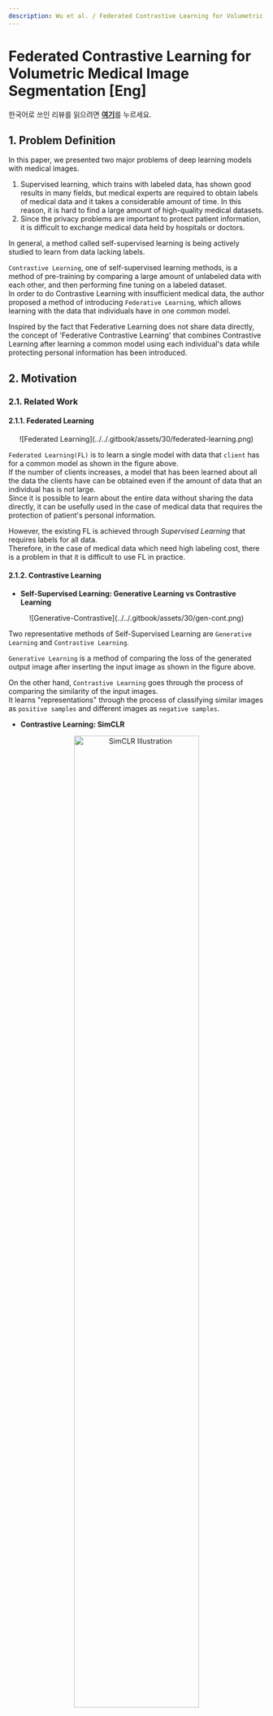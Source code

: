 ```yaml
---
description: Wu et al. / Federated Contrastive Learning for Volumetric Medical Image Segmentation / MICCAI 2021
---
```


# Federated Contrastive Learning for Volumetric Medical Image Segmentation [Eng]

한국어로 쓰인 리뷰를 읽으려면 [**여기**](https://github.com/2na-97/awesome-reviews-kaist/blob/master/paper-review/2021-fall-paper-review/miccai-2021-federated-contrastive-learning-kor.md)를 누르세요.

## 1. Problem Definition
  In this paper, we presented two major problems of deep learning models with medical images.
  1. Supervised learning, which trains with labeled data, has shown good results in many fields, but medical experts are required to obtain labels of medical data and it takes a considerable amount of time. In this reason, it is hard to find a large amount of high-quality medical datasets.
  2. Since the privacy problems are important to protect patient information, it is difficult to exchange medical data held by hospitals or doctors.

  In general, a method called self-supervised learning is being actively studied to learn from data lacking labels.  
  
  `Contrastive Learning`, one of self-supervised learning methods, is a method of pre-training by comparing a large amount of unlabeled data with each other, and then performing fine tuning on a labeled dataset.  
  In order to do Contrastive Learning with insufficient medical data, the author proposed a method of introducing `Federative Learning`, which allows learning with the data that individuals have in one common model.  
  
  Inspired by the fact that Federative Learning does not share data directly, the concept of 'Federative Contrastive Learning' that combines Contrastive Learning after learning a common model using each individual's data while protecting personal information has been introduced.  
  
## 2. Motivation
### 2.1. Related Work
#### 2.1.1. Federated Learning
<div align="center">
  ![Federated Learning](../../.gitbook/assets/30/federated-learning.png)
</div>


  `Federated Learning(FL)` is to learn a single model with data that `client` has for a common model as shown in the figure above.  
  If the number of clients increases, a model that has been learned about all the data the clients have can be obtained even if the amount of data that an individual has is not large.  
  Since it is possible to learn about the entire data without sharing the data directly, it can be usefully used in the case of medical data that requires the protection of patient's personal information.  
  
  However, the existing FL is achieved through _Supervised Learning_ that requires labels for all data.  
  Therefore, in the case of medical data which need high labeling cost, there is a problem in that it is difficult to use FL in practice.  
  

#### 2.1.2. Contrastive Learning
* **Self-Supervised Learning: Generative Learning vs Contrastive Learning**
<div align="center">
  ![Generative-Contrastive](../../.gitbook/assets/30/gen-cont.png)
</div>


  Two representative methods of Self-Supervised Learning are `Generative Learning` and `Contrastive Learning`.  
  
  `Generative Learning` is a method of comparing the loss of the generated output image after inserting the input image as shown in the figure above.  
  
  On the other hand, `Contrastive Learning` goes through the process of comparing the similarity of the input images.  
  It learns "representations" through the process of classifying similar images as `positive samples` and different images as `negative samples`.  
  
  
  
  * **Contrastive Learning: SimCLR**
<div align="center">
  <img width="70%" alt="SimCLR Illustration" src="https://1.bp.blogspot.com/--vH4PKpE9Yo/Xo4a2BYervI/AAAAAAAAFpM/vaFDwPXOyAokAC8Xh852DzOgEs22NhbXwCLcBGAsYHQ/s1600/image4.gif">
</div>
  
<div align="right">
  Cite: https://github.com/google-research/simclr
</div>

  
  The most famous paper of contrastive learning that performs self-supervised learning by _comparing representations_ between images is `SimCLR`.  
  First, `SimCLR` applys different augmentation to the same image as shown in the figure above.  
  Then it tries to increase the similarity of augmented images from the same image, while it tends to decrease the similarity with other images.  
  A function that learns a meaningful representation from an image trains to ignore changes caused by augmentation for the same image, and increases the distance between representations for different images.  
  In this way, it is possible to obtain a pre-trained encoder that extracts meaningful features of an image even without labels.  
  
  After obtaining the pre-trained encoder weights learned with a lot of data through `Contrastive Learning (CL)`, it be trained on the target dataset through the process of fine-tuning.  
  Briefly saying, we can think of it as similar to training a model based on pre-trained weights from massive data such as ImageNet, rather than training a model from scratch.  
  CL learns how to extract _meaningful features_ from a lot of data without labels, so that it can be used as a pre-training weight for various datasets.  
  As a result, it can show better performance than training a model from scratch.  (It is the same reason why we usally use ImageNet pre-trained weight!)  
  Various CL methods such as SimCLR, MoCo, and BYOL are being actively studied, and they show similar levels of accuracy to supervised learning.  
  

### 2.2. Idea
<div align="center">
  ![FCL](../../.gitbook/assets/30/FCL.png)
</div>

  In this paper, after supplementing the shortcomings of Federated Learning and Contrastive Learning, they propose a method called **Federated Contrastive Learning (FCL)** that combines only the strengths of the two learning methods.  
  The problems of FL and CL that the author claims are as follows.
  
  + When performing CL with a small amount of data that an individual has, it is not effective for CL because the amount of positive and negative samples is insufficient and the diversity between data is low.  
  + If the models learned by an individual are simply combined with the existing FL method, a feature space is created with only the individual's data. Therefore, in the process of merging the models, discrepancies between the feature spaces often occur which makes it difficult to improve real performance.
 
  FCL presented an idea to compensate for these shortcomings, enabling data exchange between clients while maintaining data security, so that self-supervised learning based on a large amount of data can be achieved.  
  The author expected that this method would become a medical image deep learning model that could be applied in practice.  
  
  
  
## 3. Method
<div align="center">
  ![Overview of the FCL](../../.gitbook/assets/30/overview.png)
</div>

<div align="right">
  Cite: Figure 1. of the FCL paper
</div>

  As shown in the figure above, training with FCL is performed with FCL for a large amount of unlabeled data,  
  and then fine-tuning the encoder trained with FCL for a small amount of labeled data.  
  Since the process of fine tuning is easily done with labeled data, let's focus on the FCL method that learns to be a good encoder for fine tuning.  
  
  In FCL, the space where the client learn is called `local`, and the space where other clients learn is called `remote`.  
  
  As in `FL`, after learning from local, features of local are shared with remote.  
  As in `CL`, for the entire data of local and remote, the model train as similarity between similar data goes high and similarity between other data goes low.  
  
  In each local, the volume is first divided into several partitions (in the figure above, it was divided into 4 partitions: _orange_, _turquoise_, _yellow_, and _green_.),  
  while maintaining the order of the zones, and then a random 2D sample is taken from each region while maintaining the order of the partitions.  
  The U-Net encoder trained with these 2D slices as input can extract the structural features of the volume.  
  
  If all clients go through the same process for individual volume data, as many encoders as the number of clients are created.  
  At this time, we thought of a method of exchanging the features extracted from the local encoder in order to reflect the data possessed by other clients during learning without direct data exchange to protect the patient's personal information.  
  By exchanging features extracted with individual encoders, clients can use all features of other clients for training.  
  In this case, the effect of increasing the consistency of the feature space between clients can be seen rather than simply merging the models learned from each data.  
  
  
  
<div align="center">
  ![Contrastive Learning](../../.gitbook/assets/30/CL.png)
</div>

<div align="right">
  Cite: Figure 2. of the paper
</div>

  Through the exchange, each client has local and remote features.  
  Each client's features are stored in `memory bank`, which store the local and remote features both.  
  All clients perform CL as shown in the figure above.  
  
  For CL, _positive_ and _negative_ samples are required.  
  In this paper, 2D slices in the same partition become positive samples and 2D slices in other areas become negative samples.  
  In the case of medical images, the author said that positive and negative are divided in this way because other images in the same partition have similar anatomical features.  
  (Take abdominal CT as an example, it will be easier to understand if you consider the position of the spine and the position of each organ is simailr even if people's body shape are slightly different.)  
  
  
  In the example, since the slices of the _orange_ partition are called positive samples, the loss function is calculated so that the features of the 2D slices drawn from the _orange_ area are close to each other and the features drawn from the areas of different colors are farther away from each other.  
  Through this, a unique representation for each partition can be learned.  
  
  There are two types of encoders for extracting features:
  * `Main Encoder`: An encoder that is actually trained and finally used as initialization for fine tuning. Used to calculate contrastive loss.
  * `Momentum Encoder`: Slow-growing version of the main encoder. It exists to avoid abrupt changes caused by outliers. It is stored in the _memory bank_ and used when sharing features to other clients.

  When all remote features are combined, too many negative samples are generated, which can actually lower CL.  
  So the number of negative samples and the number of positive samples are constantly adjusted.  
  And the features stored in the _memory bank_ are updated with new features by removing old ones after each round of FCL.  
  

  
:mag: **Overall Summary of the FCL Process**
  1. Each client divides unlabeled volumes into S partitions and extracts 2D samples from each partition.
  2. For the extracted 2D samples, the features are extracted with the Main Encoder and Momentum Encoder, respectively.  
     At this time, a feature vector is selected for each partition to learn the unique features of each partition.
  3. The feature vectors (local features) extracted by the Momentum Encoder are stored in the memory bank, and all the feature vectors (remote features) stored in the memory banks of other clients' trained feature vectors.
  4. The contrastive loss is calculated by sampling some of the feature vectors extracted from the main encoder and local and shared feature vectors obtained from the memory bank.
  5. Contrastive loss is trained as vectors in the same region are close to each other and vectors in different regions are far away for local and remote features.  
     A new feature vector is updated for each training.
  6. When the learning of the Main Encoder is completed by going through the processes from 1 to 5 several times, it is used as a pre-training weight to learn about labeled volumes and fine-tune it.


:mag: **Loss Function**
  : The loss function used in the above process consists of a local loss and a remote loss.  
  
  * `Local loss`: It is necessary to include both local positives and local negatives when extracting and using only a few feature vectors from the memory bank.  
                  (For example, to avoid the case where all positive samples are pulled from client 1 and only negative samples are pulled from client 2)  
  
<div align="center">
  ![Local Loss](../../.gitbook/assets/30/local-loss.png)
</div>

  + $$Q^{'}$$: Sampled memory bank consisting of both local negatives and remote negatives
  + $$P(q)$$: local positives
  + $$\tau$$ : temperature
  + $$\cdot$$ : dot product between two vectors  


  * `Remote loss`: To make the feature space does not differ much between clients by comparing the features of local and remote.  
                   In this way, a refined representation can be learned.  
  
  <div align="center">
    ![Remote Loss](../../.gitbook/assets/30/remote-loss.PNG)
  </div>
    
  + $$\Lambda(q)$$: features in the sampled memory bank which are in the same partition as q

  * `Final loss`
  <div align="center">
    ![Total Loss](../../.gitbook/assets/30/total-loss.PNG)
  </div>


## 4. Experiment & Result
### :ledger: Experimental setup
* **Dataset**: ACDC(Automated Cardiac Diagnosis Challenge, MICCAI 2017 Challenge Dataset) MRI dataset
* **Baselines**: 3D U-Net
* **Training setup**: Split 100 patients in ACDC dataset into 10 partitions
* **Fine-tuning with limited annotations**
  - 1,2,4, or 8 annotated patients per client
  - `Local fine-tuning`: Without exchanging feature vectors of other clients (remote), CL is performed only with the data of each client (local) and then the combined model is used as a pre-trained weight.  
  - `Federated fine-tuning`: After exchanging feature vectors with other clients (remote), the model that has undergone CL is used as a pre-trained weight.
* **Evaluation Metric**: Dice Score
* **Evaluation**: Evaluate the generalization of the learned representation through transfer learning


### :chart_with_upwards_trend: Result
  ### :heavy_check_mark: Results of Local Fine-tuning

  <div align="center">
    ![Result of Local Fine Tuning](../../.gitbook/assets/30/local-fine-tuning.png)
  </div>
  
* N = the number of annotated patients  
* It shows better performance than other models in all areas regardless of the number of annotations.  
* The higher the number of annotations, the higher the accuracy.  

  ### :heavy_check_mark: Results of Federated Fine-tuning

  <div align="center">
    ![Result of Federated Fine Tuning](../../.gitbook/assets/30/federated-fine-tuning.png)
  </div>  
  
* Higher accuracy than local fine-tuning method
* The accuracy of _FedRotation_, which showed the second highest performance when N = 4, and that of _FCL_, when N = 2, are almost the same.  
    This can be said to show high efficiency in small annotations despite the 2-fold difference in labeling-efficiency.  


### :heavy_check_mark: Results of Transfer Learning
 
  <div align="center">
    ![Transfer Learning](../../.gitbook/assets/30/transfer-learning.png)
  </div>  

  * Although not in the paper, the table and figure shown during oral presentation are captured...  
  * Results of pre-training on ACDC data and fine-tuning on HVSMR (MICCAI 2016 challenge dataset)  
  * M indicates the number of patients with annotation during fine-tuning  
  * \[Results\]  
    
    <div align="center">
      ![Results Visualization](../../.gitbook/assets/30/result.png)
    </div> 


## 5. Conclusion
The contribution of this paper is summarized as follows.
  1. Proposal of a new framework called Federated Contrastive Learning.  
    - Through this, it was possible to learn a meaningful representation for unlabeled data.  
    
  2. Presenting ideas for feature exchange to learn about various negative samples.  
    - It was possible to share features between clients while protecting the privacy of raw data.  
    - It showed improved results because it is possible to see various samples when doing local training and to avoid focusing only on the data that an individual has.  
  
  3. It is possible to learn about the global structure through the process of collecting remote positive samples and local positive samples.  
    - It is possible to learn a unique structure for each location in 3D medical images, and to adjust the feature space between clients so that they do not differ too much.  


### Take home message
  - Normally, when contrastive learning is performed, negative samples are defined for other classes, but it was refreshing to define negative samples within the same volume by taking advantage of the characteristics of medical images.  
  - The idea of sharing a feature vector rather than sharing the image itself made up for the disadvantages of FL, which is less realistic.  
  - I realized that self-supervised learning research is being actively conducted in the medical image field, which is classified as a hard case than other fields (especially for volume datasets)...  

Finally, except for the result table and the drawings with the source indicated, I would like to say that I made all of them myself :smile:


## Author / Reviewer information
### Author
**강인하\(Inha Kang\)**
  - School of Computing, KAIST  
  - Computer Graphics and Visualization Lab  
  - Contact: rkswlsj13@kaist.ac.kr  


### Reviewer
None.  


## Reference & Additional materials
* [FCL paper link](https://rdcu.be/cyl4i)
* [SimCLR github](https://github.com/google-research/simclr)
